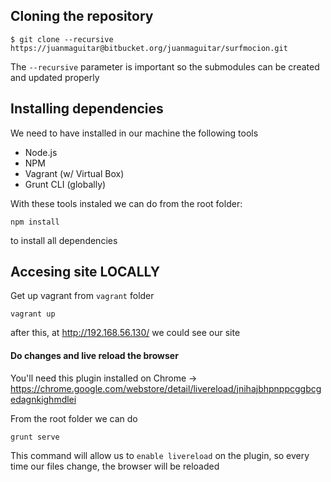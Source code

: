 ## Cloning the repository

    $ git clone --recursive https://juanmaguitar@bitbucket.org/juanmaguitar/surfmocion.git

The `--recursive` parameter is important so the submodules can be created and updated properly

## Installing dependencies

We need to have installed in our machine the following tools
- Node.js
- NPM
- Vagrant (w/ Virtual Box)
- Grunt CLI (globally)

With these tools instaled we can do from the root folder:

    npm install

to install all dependencies

## Accesing site LOCALLY

Get up vagrant from `vagrant` folder

    vagrant up

after this, at http://192.168.56.130/ we could see our site

#### Do changes and live reload the browser

You'll need this plugin installed on Chrome -> https://chrome.google.com/webstore/detail/livereload/jnihajbhpnppcggbcgedagnkighmdlei

From the root folder we can do

    grunt serve

This command will allow us to `enable livereload` on the plugin, so every time our files change, the browser will be reloaded

